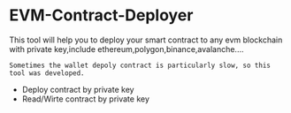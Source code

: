 # EVM-Contract-Deployer
This tool will help you to deploy your smart contract to any evm blockchain with private key,include ethereum,polygon,binance,avalanche....

``
Sometimes the wallet depoly contract is particularly slow, so this tool was developed.
``

* Deploy contract by private key
* Read/Wirte contract by private key
